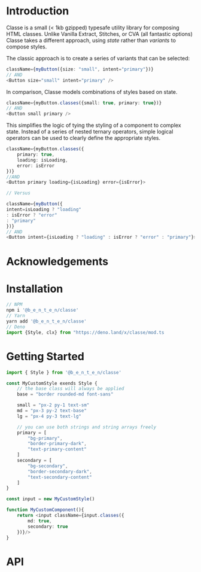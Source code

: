 # Introduction

Classe is a small (< 1kb gzipped) typesafe utility library for composing HTML classes. Unlike Vanilla Extract, Stitches, or CVA (all fantastic options) Classe takes a different approach, using *state* rather than *variants* to compose styles.

The classic approach is to create a series of variants that can be selected: 
```ts 
className={myButton({size: "small", intent="primary"})}
// AND
<Button size="small" intent="primary" />
```
In comparison, Classe models combinations of styles based on state.
```ts
className={myButton.classes({small: true, primary: true})}
// AND
<Button small primary />
```
This simplifies the logic of tying the styling of a component to complex state. Instead of a series of nested ternary operators, simple logical operators can be used to clearly define the appropriate styles.

```ts
className={myButton.classes({ 
	primary: true,
	loading: isLoading,
	error: isError 
})}
//AND
<Button primary loading={isLoading} error={isError}>

// Versus

className={myButton({
intent=isLoading ? "loading" 
: isError ? "error" 
: "primary"
})}
// AND
<Button intent={isLoading ? "loading" : isError ? "error" : "primary"}>
```
# Acknowledgements

# Installation
```ts 
// NPM
npm i '@b_e_n_t_e_n/classe'
// Yarn
yarn add '@b_e_n_t_e_n/classe'
// Deno
import {Style, clx} from "https://deno.land/x/classe/mod.ts
```
# Getting Started

```ts
import { Style } from '@b_e_n_t_e_n/classe'

const MyCustomStyle exends Style {
	// the base class will always be applied
	base = "border rounded-md font-sans"

	small = "px-2 py-1 text-sm"
	md = "px-3 py-2 text-base"
	lg = "px-4 py-3 text-lg"

	// you can use both strings and string arrays freely
	primary = [
		"bg-primary",
		"border-primary-dark",
		"text-primary-content"
	]
	secondary = [
		"bg-secondary",
		"border-secondary-dark",
		"text-secondary-content"
	]
}

const input = new MyCustomStyle()

function MyCustomComponent(){
	return <input className={input.classes({
		md: true,
		secondary: true
	})}/>
}
```

# API
